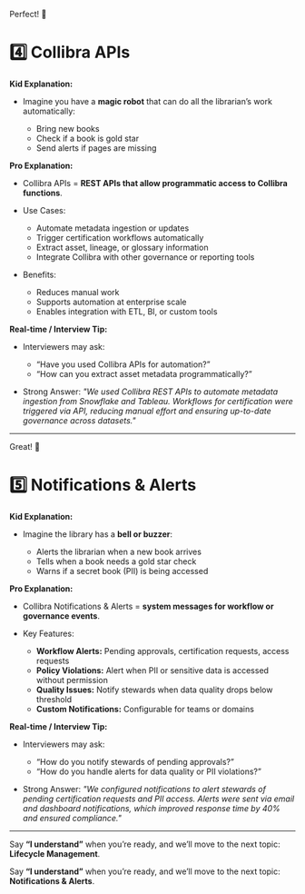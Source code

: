 Perfect! 🎉

# **4️⃣ Collibra APIs**

**Kid Explanation:**

* Imagine you have a **magic robot** that can do all the librarian’s work automatically:

  * Bring new books
  * Check if a book is gold star
  * Send alerts if pages are missing

**Pro Explanation:**

* Collibra APIs = **REST APIs that allow programmatic access to Collibra functions**.
* Use Cases:

  * Automate metadata ingestion or updates
  * Trigger certification workflows automatically
  * Extract asset, lineage, or glossary information
  * Integrate Collibra with other governance or reporting tools
* Benefits:

  * Reduces manual work
  * Supports automation at enterprise scale
  * Enables integration with ETL, BI, or custom tools

**Real-time / Interview Tip:**

* Interviewers may ask:

  * “Have you used Collibra APIs for automation?”
  * “How can you extract asset metadata programmatically?”
* Strong Answer:
  *"We used Collibra REST APIs to automate metadata ingestion from Snowflake and Tableau. Workflows for certification were triggered via API, reducing manual effort and ensuring up-to-date governance across datasets."*

---
Great! 🎉

# **5️⃣ Notifications & Alerts**

**Kid Explanation:**

* Imagine the library has a **bell or buzzer**:

  * Alerts the librarian when a new book arrives
  * Tells when a book needs a gold star check
  * Warns if a secret book (PII) is being accessed

**Pro Explanation:**

* Collibra Notifications & Alerts = **system messages for workflow or governance events**.
* Key Features:

  * **Workflow Alerts:** Pending approvals, certification requests, access requests
  * **Policy Violations:** Alert when PII or sensitive data is accessed without permission
  * **Quality Issues:** Notify stewards when data quality drops below threshold
  * **Custom Notifications:** Configurable for teams or domains

**Real-time / Interview Tip:**

* Interviewers may ask:

  * “How do you notify stewards of pending approvals?”
  * “How do you handle alerts for data quality or PII violations?”
* Strong Answer:
  *"We configured notifications to alert stewards of pending certification requests and PII access. Alerts were sent via email and dashboard notifications, which improved response time by 40% and ensured compliance."*

---

Say **“I understand”** when you’re ready, and we’ll move to the next topic: **Lifecycle Management**.


Say **“I understand”** when you’re ready, and we’ll move to the next topic: **Notifications & Alerts**.
